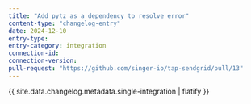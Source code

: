 ```yaml
---
title: "Add pytz as a dependency to resolve error"
content-type: "changelog-entry"
date: 2024-12-10
entry-type: 
entry-category: integration
connection-id: 
connection-version: 
pull-request: "https://github.com/singer-io/tap-sendgrid/pull/13"
---
```

{{ site.data.changelog.metadata.single-integration | flatify }}